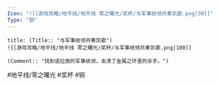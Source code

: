 ```yaml
---
Icon: "![[游戏攻略/地平线/地平线 零之曙光/奖杯/与军事统领共奏凯歌.png|30]]"
Type: "铜"
---
```

```ad-common-bronze-trophy
title: (Title:: "与军事统领共奏凯歌")
![[游戏攻略/地平线/地平线 零之曙光/奖杯/与军事统领共奏凯歌.png|100]]

(Comment:: "找到诺拉族的军事统领，击溃了金属之环里的杀手。")
```

#地平线/零之曙光 #奖杯 #铜
